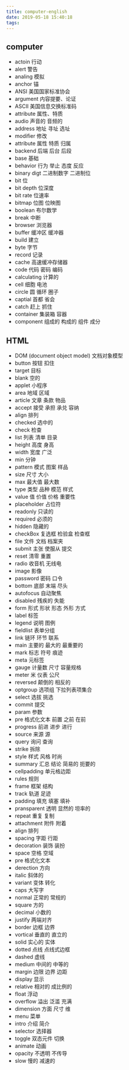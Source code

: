 ```yaml
---
title: computer-english
date: 2019-05-18 15:40:18
tags: 
---
```


## computer
- actoin  行动
- alert  警告    
- analing  模拟
- anchor  锚
- ANSI  美国国家标准协会
- argument  内容提要、论证    
- ASCII  美国信息交换标准码 
- attribute  属性、特质    
- audio  声音的 音频的
- address  地址  寻址  选址
- modifier 修改
- attribute 属性 特质 归属
- backend 后端 后台 后段
- base 基础
- behavior 行为 举止 态度 反应
- binary digt 二进制数字 二进制位
- bit 位
- bit depth 位深度 
- bit rate 位速率
- bitmap 位图 位映图
- boolean 布尔数学
- break 中断
- browser 浏览器
- buffer 缓冲区 缓冲器
- build 建立
- byte 字节
- record 记录
- cache 高速缓冲存储器
- code 代码 密码 编码
- calculating 计算的 
- cell 细胞 电池
- circle 圆 循环 圈子
- captial 首都 省会
- catch 赶上 抓住
- container 集装箱 容器
- component 组成的 构成的 组件 成分
## HTML
- DOM (document object model) 文档对象模型
- button 按钮 扣住
- target 目标
- blank 空的
- applet 小程序
- area 地域 区域
- article 文章 条款 物品
- accept 接受 承担 承兑 容纳
- align 排列
- checked 选中的
- check 检查
- list 列表 清单 目录
- height 高度 身高
- width 宽度 广泛
- min 分钟
- pattern 模式 图案 样品
- size 尺寸 大小
- max 最大值 最大数
- type 类型 品种 模范 样式
- value 值 价值 价格 重要性
- placeholder 占位符
- readonly 只读的
- required 必须的
- hidden 隐藏的
- checkBox 复选框 检验盒 检查框
- file 文件 文档 档案夹
- submit 主张 使服从 提交
- reset 清零 重置
- radio 收音机 无线电
- image 影像
- password 密码 口令
- bottom 底部 末端 尽头
- autofocus 自动聚焦
- disabled 残疾的 失能
- form 形式 形状 形态 外形 方式
- label 标签
- legend 说明 图例
- fieldlist 表单分组
- link 链环 环节 联系
- main 主要的 最大的 最重要的
- mark 标志 符号 痕迹
- meta 元标签
- gauge 计量数 尺寸 容量规格
- meter 米 仪表 公尺
- reversed 颠倒的 相反的
- optgroup 选项组 下拉列表项集合
- select 选拔 挑选
- commit 提交
- param 参数
- pre 格式化文本 前置 之前 在前
- progress 前进 进步 进行
- source 来源 源
- query 询问 查询
- strike 拆除
- style 样式 风格 时尚
- summary 汇总 结论 简易的 扼要的
- cellpadding 单元格边距
- rules 规则
- frame 框架 结构
- track 轨道 足迹
- padding 填充 填塞 填补
- pransparent 透明 显然的 坦率的
- repeat 重复 复制
- attachment 附件 附着
- align 排列
- spacing 字距 行距
- decoration 装饰 装扮
- space 空格 空域
- pre 格式化文本
- derection 方向
- italic 斜体的
- variant 变体 转化
- caps 大写字
- normal 正常的 常规的
- square 方的
- decimal 小数的
- justify 两端对齐
- border 边框 边界
- vortical 垂直的 直立的
- solid 实心的 实体
- dotted 点线 点线式边框
- dashed 虚线
- medium 中间的 中等的
- margin 边限 边界 边距
- display 显示
- relative 相对的 成比例的
- float 浮动
- overflow 溢出 泛滥 充满
- dimension 方面 尺寸 维
- menu 菜单
- intro 介绍 简介
- selector 选择器
- toggle 双态元件 切换
- animate 动画
- opacity 不透明 不传导
- slow 慢的 减速的